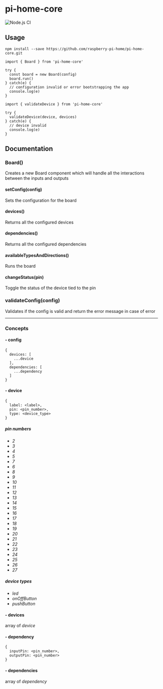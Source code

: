 # pi-home-core

![Node.js CI](https://github.com/raspberry-pi-home/pi-home-core/workflows/Node.js%20CI/badge.svg)

## Usage

```
npm install --save https://github.com/raspberry-pi-home/pi-home-core.git
```

```
import { Board } from 'pi-home-core'

try {
  const board = new Board(config)
  board.run()
} catch(e) {
  // configuration invalid or error bootstrapping the app
  console.log(e)
}
```

```
import { validateDevice } from 'pi-home-core'

try {
  validateDevice(device, devices)
} catch(e) {
  // device invalid
  console.log(e)
}
```

## Documentation

### Board()
Creates a new Board component which will handle all the interactions between the inputs and outputs

#### setConfig(config)
Sets the configuration for the board

#### devices()
Returns all the configured devices

#### dependencies()
Returns all the configured dependencies

#### availableTypesAndDirections()
Runs the board

#### changeStatus(pin)
Toggle the status of the device tied to the pin

### validateConfig(config)
Validates if the config is valid and return the error message in case of error

---

### Concepts

#### - config
```
{
  devices: [
    ...device
  ],
  dependencies: [
    ...dependency
  ]
}
```

#### - device
```
{
  label: <label>,
  pin: <pin_number>,
  type: <device_type>
}
```

##### pin numbers
* *2*
* *3*
* *4*
* *5*
* *7*
* *6*
* *8*
* *9*
* *10*
* *11*
* *12*
* *13*
* *14*
* *15*
* *16*
* *17*
* *18*
* *19*
* *20*
* *21*
* *22*
* *23*
* *24*
* *25*
* *26*
* *27*

##### device types
* *led*
* *onOffButton*
* *pushButton*

#### - devices
array of *device*

#### - dependency
```
{
  inputPin: <pin_number>,
  outputPin: <pin_number>
}
```

#### - dependencies
array of *dependency*
